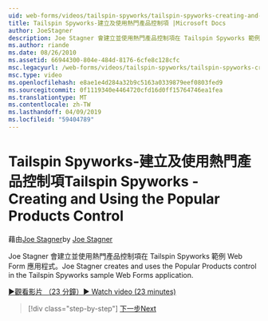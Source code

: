 ```yaml
---
uid: web-forms/videos/tailspin-spyworks/tailspin-spyworks-creating-and-using-the-popular-products-control
title: Tailspin Spyworks-建立及使用熱門產品控制項 |Microsoft Docs
author: JoeStagner
description: Joe Stagner 會建立並使用熱門產品控制項在 Tailspin Spyworks 範例 Web Form 應用程式。
ms.author: riande
ms.date: 08/26/2010
ms.assetid: 66944300-804e-484d-8176-6cfe8c128cfc
msc.legacyurl: /web-forms/videos/tailspin-spyworks/tailspin-spyworks-creating-and-using-the-popular-products-control
msc.type: video
ms.openlocfilehash: e8ae1e4d284a32b9c5163a0339879eef0803fed9
ms.sourcegitcommit: 0f1119340e4464720cfd16d0ff15764746ea1fea
ms.translationtype: MT
ms.contentlocale: zh-TW
ms.lasthandoff: 04/09/2019
ms.locfileid: "59404789"
---
```

# <a name="tailspin-spyworks---creating-and-using-the-popular-products-control"></a><span data-ttu-id="2d473-103">Tailspin Spyworks-建立及使用熱門產品控制項</span><span class="sxs-lookup"><span data-stu-id="2d473-103">Tailspin Spyworks - Creating and Using the Popular Products Control</span></span>

<span data-ttu-id="2d473-104">藉由[Joe Stagner](https://github.com/JoeStagner)</span><span class="sxs-lookup"><span data-stu-id="2d473-104">by [Joe Stagner](https://github.com/JoeStagner)</span></span>

<span data-ttu-id="2d473-105">Joe Stagner 會建立並使用熱門產品控制項在 Tailspin Spyworks 範例 Web Form 應用程式。</span><span class="sxs-lookup"><span data-stu-id="2d473-105">Joe Stagner creates and uses the Popular Products control in the Tailspin Spyworks sample Web Forms application.</span></span>

[<span data-ttu-id="2d473-106">&#9654;觀看影片 （23 分鐘）</span><span class="sxs-lookup"><span data-stu-id="2d473-106">&#9654; Watch video (23 minutes)</span></span>](https://channel9.msdn.com/Blogs/ASP-NET-Site-Videos/tailspin-spyworks-creating-and-using-the-popular-products-control)

> [!div class="step-by-step"]
> [<span data-ttu-id="2d473-107">下一步</span><span class="sxs-lookup"><span data-stu-id="2d473-107">Next</span></span>](tailspin-spyworks-implementing-and-using-the-also-purchased-control.md)
